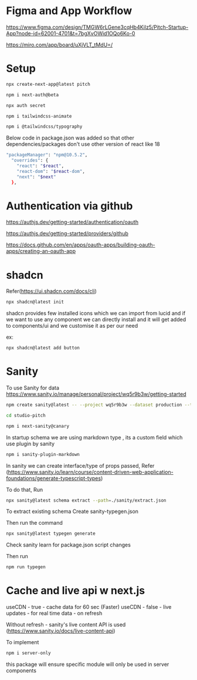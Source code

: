 # Figma and App Workflow
https://www.figma.com/design/TMGW6rLGene3cqHb4Kilz5/Pitch-Startup-App?node-id=62001-4701&t=7bgXvOWid1OQo6Ko-0

https://miro.com/app/board/uXjVLT_tMdU=/


# Setup
```bash
npx create-next-app@latest pitch
```
```bash
npm i next-auth@beta
```
```bash
npx auth secret
```
```bash
npm i tailwindcss-animate
```
```bash
npm i @tailwindcss/typography
```
Below code in package.json was added so that other dependencies/packages don't use other version of react like 18
```bash
"packageManager": "npm@10.5.2",
  "overrides": {
    "react": "$react",
    "react-dom": "$react-dom",
    "next": "$next"
  },
```
# Authentication via github

https://authjs.dev/getting-started/authentication/oauth

https://authjs.dev/getting-started/providers/github

https://docs.github.com/en/apps/oauth-apps/building-oauth-apps/creating-an-oauth-app


# shadcn
Refer(https://ui.shadcn.com/docs/cli)
```bash
npx shadcn@latest init
```
shadcn provides few installed icons which we can import from lucid and if we want to use any component we can directly install and it will get added to components/ui and we customise it as per our need

ex: 
```bash
npx shadcn@latest add button
```
# Sanity
To use Sanity for data
https://www.sanity.io/manage/personal/project/wq5r9b3w/getting-started

```bash
npm create sanity@latest -- --project wq5r9b3w --dataset production --template clean --typescript --output-path studio-pitch

cd studio-pitch

npm i next-sanity@canary
```
In startup schema we are using markdown type , its a custom field which use plugin by sanity
```bash
npm i sanity-plugin-markdown
```
In sanity we can create interface/type of props passed,
Refer (https://www.sanity.io/learn/course/content-driven-web-application-foundations/generate-typescript-types)

To do that, Run
```bash
npx sanity@latest schema extract --path=./sanity/extract.json
```
To extract existing schema
Create sanity-typegen.json

Then run the command
```bash
npx sanity@latest typegen generate
```
Check sanity learn for package.json script changes

Then run
```bash
npm run typegen
```

# Cache and live api w next.js

useCDN - true -  cache data for 60 sec (Faster)
useCDN - false - live updates - for real time data - on refresh

Without refresh - sanity's live content API is used
(https://www.sanity.io/docs/live-content-api)

To implement
```bash
npm i server-only
```
this package will ensure specific module will only be used in server components
